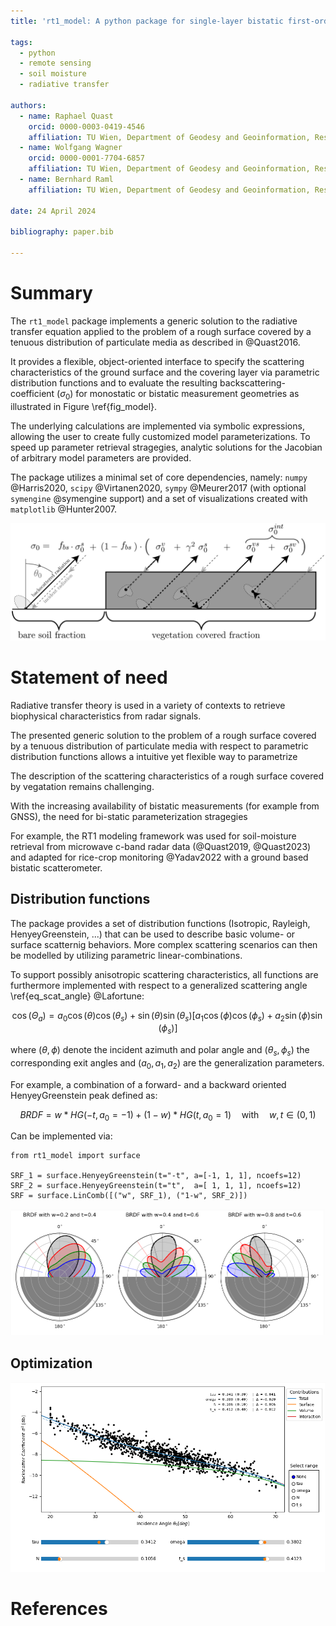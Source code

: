 ```yaml
---
title: 'rt1_model: A python package for single-layer bistatic first-order radiative transfer scattering calculations.'

tags:
  - python
  - remote sensing
  - soil moisture
  - radiative transfer

authors:
  - name: Raphael Quast  
    orcid: 0000-0003-0419-4546  
    affiliation: TU Wien, Department of Geodesy and Geoinformation, Research Unit Remote Sensing  
  - name: Wolfgang Wagner  
    orcid: 0000-0001-7704-6857  
    affiliation: TU Wien, Department of Geodesy and Geoinformation, Research Unit Remote Sensing  
  - name: Bernhard Raml  
    affiliation: TU Wien, Department of Geodesy and Geoinformation, Research Unit Remote Sensing  

date: 24 April 2024

bibliography: paper.bib

---
```


# Summary

The `rt1_model` package implements a generic solution to the radiative transfer equation applied to the problem of a rough surface covered by a tenuous distribution of particulate media as described in @Quast2016.

It provides a flexible, object-oriented interface to specify the scattering characteristics of the ground surface and the covering layer via parametric distribution functions and to evaluate the resulting backscattering-coefficient ($\sigma_0$) for monostatic or bistatic measurement geometries as illustrated in Figure \ref{fig_model}.

The underlying calculations are implemented via symbolic expressions, allowing the user to create fully customized model parameterizations. To speed up parameter retrieval stragegies, analytic solutions for the Jacobian of arbitrary model parameters are provided.

The package utilizes a minimal set of core dependencies, namely: `numpy` @Harris2020, `scipy` @Virtanen2020, `sympy` @Meurer2017 (with optional `symengine` @symengine support) and a set of visualizations created with `matplotlib` @Hunter2007.

![Illustration of the scattering contributions considered in the RT1 model (from @Quast2023) \label{fig_model}](model.png)

# Statement of need


Radiative transfer theory is used in a variety of contexts to retrieve biophysical characteristics from radar signals.

The presented generic solution to the problem of a rough surface covered by a tenuous distribution of particulate media with respect to parametric distribution functions allows a intuitive yet flexible way to parametrize

The description of the scattering characteristics of a rough surface covered by vegatation remains challenging.

With the increasing availability of bistatic measurements (for example from GNSS), the need for bi-static parameterization stragegies  

For example, the RT1 modeling framework was used for soil-moisture retrieval from microwave c-band radar data (@Quast2019, @Quast2023) and adapted for rice-crop monitoring @Yadav2022 with a ground based bistatic scatterometer.

## Distribution functions

The package provides a set of distribution functions (Isotropic, Rayleigh, HenyeyGreenstein, ...) that can be used to describe basic volume- or surface scatternig behaviors. More complex scattering scenarios can then be modelled by utilizing parametric linear-combinations.

To support possibly anisotropic scattering characteristics, all functions are furthermore implemented with respect to a generalized scattering angle \ref{eq_scat_angle} @Lafortune:

$$\cos(\Theta_a) = a_0 \cos(\theta) \cos(\theta_s) + \sin(\theta)\sin(\theta_s) [ a_1 \cos(\phi)\cos(\phi_s) + a_2 \sin(\phi) \sin(\phi_s)] \label{eq_scat_angle}$$

where ($\theta, \phi$) denote the incident azimuth and polar angle and $(\theta_s, \phi_s)$ the corresponding exit angles and $(a_0, a_1, a_2)$ are the generalization parameters.

For example, a combination of a forward- and a backward oriented HenyeyGreenstein peak defined as:

$$BRDF = w * HG(-t, a_0=-1) + (1-w) * HG(t, a_0=1) \quad \textrm{with} \quad w, t \in (0,1)$$

Can be implemented via:

```
from rt1_model import surface

SRF_1 = surface.HenyeyGreenstein(t="-t", a=[-1, 1, 1], ncoefs=12)
SRF_2 = surface.HenyeyGreenstein(t="t",  a=[ 1, 1, 1], ncoefs=12)
SRF = surface.LinComb([("w", SRF_1), ("1-w", SRF_2)])
```


![Linear Combination of surface BRDFs. \label{fig_lin_comb_brdf}](lin_comb_brdf.png)


## Optimization

![Example of the analyzer-widget for a RT1 model result. \label{fig_retrieval_static}](retrieval_static.png)




# References
